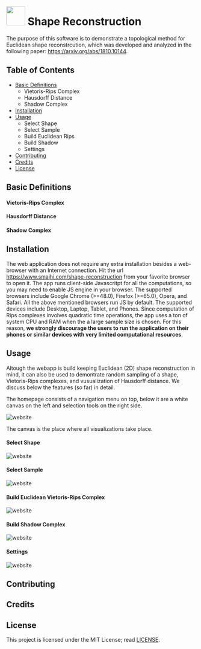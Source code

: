 # <img src="http://www.smajhi.com/shape-reconstruction/img/icon.png" width="50px"> Shape Reconstruction


The purpose of this software is to demonstrate a topological method for Euclidean shape reconstrcution, which was developed and analyzed in the following paper: https://arxiv.org/abs/1810.10144. 


## Table of Contents
- [Basic Definitions](#basic-definitions)
    - Vietoris-Rips Complex
    - Hausdorff Distance
    - Shadow Complex
- [Installation](#installaion)
- [Usage](#usage)
    - Select Shape
    - Select Sample
    - Build Euclidean Rips
    - Build Shadow
    - Settings
- [Contributing](#contributing)
- [Credits](#credits)
- [License](#license)

## Basic Definitions

#### Vietoris-Rips Complex

#### Hausdorff Distance

#### Shadow Complex



## Installation
The web application does not require any extra installation besides a web-browser with an Internet connection. Hit the url https://www.smajhi.com/shape-reconstruction from your favorite browser to open it. The app runs client-side Javascritpt for all the computations, so you may need to enable JS engine in your browser. The supported browsers include Google Chrome (>=48.0), Firefox (>=65.0), Opera, and Safari. All the above mentioned browsers run JS by default. The supported devices include Desktop, Laptop, Tablet, and Phones. Since computation of Rips complexes involves quadratic time operations, the app uses a ton of system CPU and RAM when the a large sample size is chosen. For this reason, **we strongly discourage the users to run the application on their phones or similar devices with very limited computational resources**.



## Usage
Altough the webapp is build keeping Euclidean (2D) shape reconstruction in mind, it can also be used to demontrate random sampling of a shape, Vietoris-Rips complexes, and vusualization of Hausdorff distance. We discuss below the features (so far)
in detail.

The homepage consists of a navigation menu on top, below it are a white canvas on the left and selection tools on the right side. 


![website](http://www.smajhi.com/shape-reconstruction/img/whole.png)



The canvas is the place where all visualizations take place.

#### Select Shape

![website](http://www.smajhi.com/shape-reconstruction/img/shape_select.png)

#### Select Sample
![website](http://www.smajhi.com/shape-reconstruction/img/sample_select.png)

#### Build Euclidean Vietoris-Rips Complex
![website](http://www.smajhi.com/shape-reconstruction/img/build_rips.png)

#### Build Shadow Complex
![website](http://www.smajhi.com/shape-reconstruction/img/build_shadow.png)


#### Settings
![website](http://www.smajhi.com/shape-reconstruction/img/sidebar.png)


## Contributing


## Credits

## License
This project is licensed under the MIT License; read [LICENSE](https://www.smajhi.com/shape-reconstruction/LICENSE).

